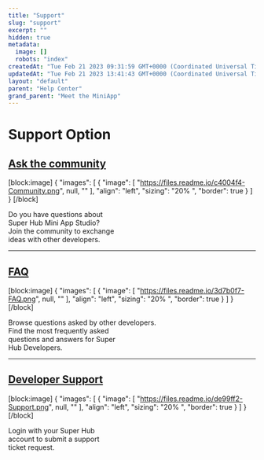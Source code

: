 ```yaml
---
title: "Support"
slug: "support"
excerpt: ""
hidden: true
metadata: 
  image: []
  robots: "index"
createdAt: "Tue Feb 21 2023 09:31:59 GMT+0000 (Coordinated Universal Time)"
updatedAt: "Tue Feb 21 2023 13:41:43 GMT+0000 (Coordinated Universal Time)"
layout: "default"
parent: "Help Center"
grand_parent: "Meet the MiniApp"
---
```

# Support Option

## [Ask the community](<>)

[block:image]
{
  "images": [
    {
      "image": [
        "https://files.readme.io/c4004f4-Community.png",
        null,
        ""
      ],
      "align": "left",
      "sizing": "20% ",
      "border": true
    }
  ]
}
[/block]


Do you have questions about  
Super Hub Mini App Studio?  
Join the community to exchange  
ideas with other developers.

***

## [FAQ](<>)

[block:image]
{
  "images": [
    {
      "image": [
        "https://files.readme.io/3d7b0f7-FAQ.png",
        null,
        ""
      ],
      "align": "left",
      "sizing": "20% ",
      "border": true
    }
  ]
}
[/block]


Browse questions asked by other developers.  
Find the most frequently asked  
questions and answers for Super  
Hub Developers.

***

## [Developer Support](<>)

[block:image]
{
  "images": [
    {
      "image": [
        "https://files.readme.io/de99ff2-Support.png",
        null,
        ""
      ],
      "align": "left",
      "sizing": "20% ",
      "border": true
    }
  ]
}
[/block]


Login with your Super Hub  
account to submit a support  
ticket request.
